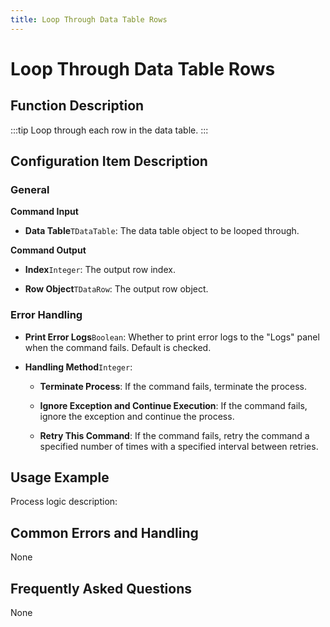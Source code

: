 ```yaml
---
title: Loop Through Data Table Rows
---
```


# Loop Through Data Table Rows

## Function Description

:::tip 
Loop through each row in the data table.
:::

## Configuration Item Description

### General

**Command Input**

- **Data Table**`TDataTable`: The data table object to be looped through.


**Command Output**

- **Index**`Integer`: The output row index.

- **Row Object**`TDataRow`: The output row object.


### Error Handling

- **Print Error Logs**`Boolean`: Whether to print error logs to the "Logs" panel when the command fails. Default is checked. 

- **Handling Method**`Integer`:

    - **Terminate Process**: If the command fails, terminate the process.

    - **Ignore Exception and Continue Execution**: If the command fails, ignore the exception and continue the process.

    - **Retry This Command**: If the command fails, retry the command a specified number of times with a specified interval between retries.

## Usage Example

Process logic description:

## Common Errors and Handling

None

## Frequently Asked Questions

None

